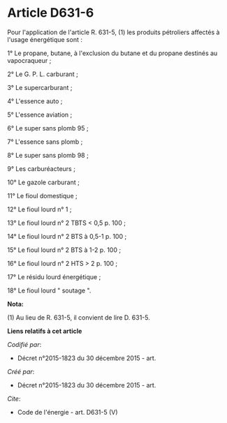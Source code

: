 # Article D631-6

Pour l'application de l'article R. 631-5, (1) les produits pétroliers affectés à l'usage énergétique sont : 

1° Le propane, butane, à l'exclusion du butane et du propane destinés au vapocraqueur ; 

2° Le G. P. L. carburant ; 

3° Le supercarburant ; 

4° L'essence auto ; 

5° L'essence aviation ; 

6° Le super sans plomb 95 ; 

7° L'essence sans plomb ; 

8° Le super sans plomb 98 ; 

9° Les carburéacteurs ; 

10° Le gazole carburant ; 

11° Le fioul domestique ; 

12° Le fioul lourd n° 1 ; 

13° Le fioul lourd n° 2 TBTS < 0,5 p. 100 ; 

14° Le fioul lourd n° 2 BTS à 0,5-1 p. 100 ; 

15° Le fioul lourd n° 2 BTS à 1-2 p. 100 ; 

16° Le fioul lourd n° 2 HTS > 2 p. 100 ; 

17° Le résidu lourd énergétique ; 

18° Le fioul lourd " soutage ".

**Nota:**

(1) Au lieu de R. 631-5, il convient de lire D. 631-5.

**Liens relatifs à cet article**

_Codifié par_:

  - Décret n°2015-1823 du 30 décembre 2015 - art.

_Créé par_:

  - Décret n°2015-1823 du 30 décembre 2015 - art.

_Cite_:

  - Code de l'énergie - art. D631-5 (V)
